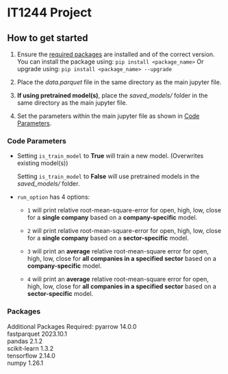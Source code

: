 # IT1244 Project

## How to get started
1) Ensure the [required packages](#Packages) are installed and of the correct version. <br>
You can install the package using:
`pip install <package_name>`
Or upgrade using:
`pip install <package_name> --upgrade`

2) Place the *data.parquet* file in the same directory as the main jupyter file.

3) **If using pretrained model(s)**, place the *saved_models/* folder in the same directory as the main jupyter file.

4) Set the parameters within the main jupyter file as shown in [Code Parameters](#Code-Parameters).

### Code Parameters
- Setting `is_train_model` to **True** will train a new model. (Overwrites existing model(s))

  Setting `is_train_model` to **False** will use pretrained models in the *saved_models/* folder.
 
- `run_option` has 4 options:
	- `1` will print relative root-mean-square-error for open, high, low, close for a **single company** based on a **company-specific** model. 

	- `2` will print relative root-mean-square-error for open, high, low, close for a **single company** based on a **sector-specific** model.

	- `3` will print an **average** relative root-mean-square error for open, high, low, close for **all companies in a specified sector** based on a **company-specific** model.

	- `4` will print an **average** relative root-mean-square error for open, high, low, close for **all companies in a specified sector** based on a **sector-specific** model.

### Packages
Additional Packages Required:
pyarrow 14.0.0  
fastparquet 2023.10.1  
pandas 2.1.2  
scikit-learn 1.3.2  
tensorflow 2.14.0  
numpy 1.26.1  
